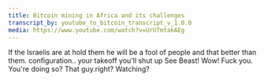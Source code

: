 ```yaml
---
title: Bitcoin mining in Africa and its challenges 
transcript_by: youtube_to_bitcoin_transcript_v_1.0.0
media: https://www.youtube.com/watch?v=UrUTmtakAEg
---
```


 If the Israelis are at hold them he will be a fool of people and that better than them. configuration.. your takeoff you'll shut up See Beast! Wow! Fuck you. You're doing so? That guy.right? Watching?
